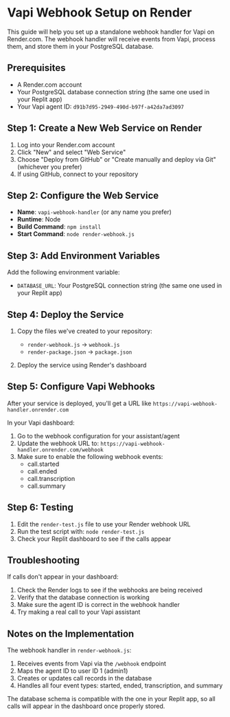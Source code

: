 # Vapi Webhook Setup on Render

This guide will help you set up a standalone webhook handler for Vapi on Render.com. The webhook handler will receive events from Vapi, process them, and store them in your PostgreSQL database.

## Prerequisites

- A Render.com account
- Your PostgreSQL database connection string (the same one used in your Replit app)
- Your Vapi agent ID: `d91b7d95-2949-490d-b97f-a42da7ad3097`

## Step 1: Create a New Web Service on Render

1. Log into your Render.com account
2. Click "New" and select "Web Service"
3. Choose "Deploy from GitHub" or "Create manually and deploy via Git" (whichever you prefer)
4. If using GitHub, connect to your repository

## Step 2: Configure the Web Service

- **Name**: `vapi-webhook-handler` (or any name you prefer)
- **Runtime**: Node
- **Build Command**: `npm install`
- **Start Command**: `node render-webhook.js`

## Step 3: Add Environment Variables

Add the following environment variable:

- `DATABASE_URL`: Your PostgreSQL connection string (the same one used in your Replit app)

## Step 4: Deploy the Service

1. Copy the files we've created to your repository:
   - `render-webhook.js` → `webhook.js`
   - `render-package.json` → `package.json`

2. Deploy the service using Render's dashboard

## Step 5: Configure Vapi Webhooks

After your service is deployed, you'll get a URL like `https://vapi-webhook-handler.onrender.com`

In your Vapi dashboard:

1. Go to the webhook configuration for your assistant/agent
2. Update the webhook URL to: `https://vapi-webhook-handler.onrender.com/webhook`
3. Make sure to enable the following webhook events:
   - call.started
   - call.ended
   - call.transcription
   - call.summary

## Step 6: Testing

1. Edit the `render-test.js` file to use your Render webhook URL
2. Run the test script with: `node render-test.js`
3. Check your Replit dashboard to see if the calls appear

## Troubleshooting

If calls don't appear in your dashboard:

1. Check the Render logs to see if the webhooks are being received
2. Verify that the database connection is working
3. Make sure the agent ID is correct in the webhook handler
4. Try making a real call to your Vapi assistant

## Notes on the Implementation

The webhook handler in `render-webhook.js`:

1. Receives events from Vapi via the `/webhook` endpoint
2. Maps the agent ID to user ID 1 (admin1)
3. Creates or updates call records in the database
4. Handles all four event types: started, ended, transcription, and summary

The database schema is compatible with the one in your Replit app, so all calls will appear in the dashboard once properly stored.